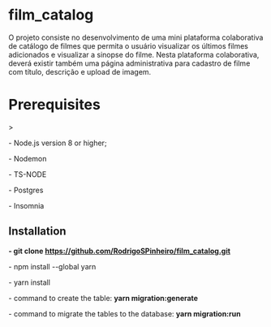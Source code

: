 # film_catalog
O projeto consiste no desenvolvimento de uma mini plataforma colaborativa de catálogo de filmes que permita o usuário visualizar os últimos filmes adicionados e visualizar a sinopse do filme. Nesta plataforma colaborativa, deverá existir também uma página administrativa para cadastro de filme com título, descrição e upload de imagem.

<h1>  Prerequisites </h1>>
<p> - Node.js version 8 or higher; </p>
<p> - Nodemon </p>
<p> - TS-NODE </p>
<p> - Postgres </p>
<p> - Insomnia </p>


<h2> Installation </h2>

<b> - git clone https://github.com/RodrigoSPinheiro/film_catalog.git </b>

<p> - npm install --global yarn </p>

<p> - yarn install </p>

<p> - command to create the table: <b> yarn migration:generate </b> </p>

<p> - command to migrate the tables to the database: <b> yarn migration:run </b></p>



